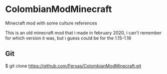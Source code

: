 # ColombianModMinecraft
Minecraft mod with some culture references

This is an old minecraft mod that i made in february 2020, i can't remember for which version it was, but i guess could be for the 1.15-1.16

<h2>Git</h2>

$ git clone https://github.com/Ferxas/ColombianModMinecraft.git
